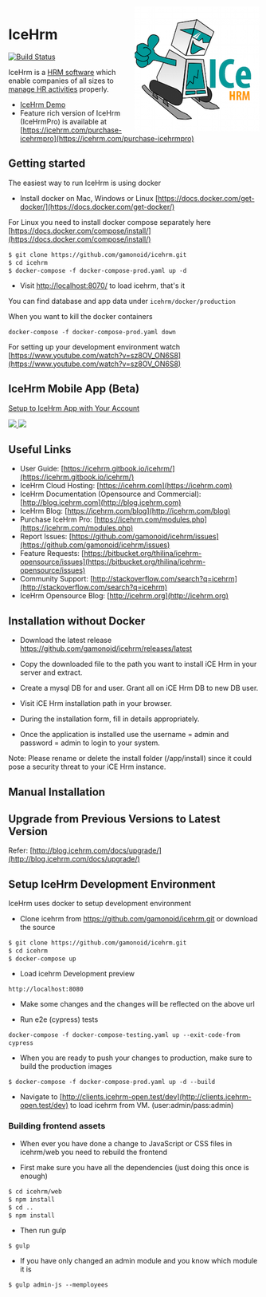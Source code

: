 <img src="web/images/logo-sq.png" align="right" />

IceHrm
===========
[![Build Status](https://travis-ci.org/gamonoid/icehrm.svg?branch=master)](https://travis-ci.org/gamonoid/icehrm)


IceHrm is a [HRM software](https://icehrm.com) which enable companies of all sizes to [manage HR activities](https://icehrm.com)
properly.
- [IceHrm Demo](https://icehrm.com/icehrm-demo) 
- Feature rich version of IceHrm (IceHrmPro) is available at [https://icehrm.com/purchase-icehrmpro](https://icehrm.com/purchase-icehrmpro)

Getting started
---------------

The easiest way to run IceHrm is using docker
- Install docker on Mac, Windows or Linux [https://docs.docker.com/get-docker/](https://docs.docker.com/get-docker/)

For Linux you need to install docker compose separately here [https://docs.docker.com/compose/install/](https://docs.docker.com/compose/install/)


```
$ git clone https://github.com/gamonoid/icehrm.git
$ cd icehrm
$ docker-compose -f docker-compose-prod.yaml up -d
```

- Visit [http://localhost:8070/](http://localhost:8070/) to load icehrm, that's it

You can find database and app data under `icehrm/docker/production` 

When you want to kill the docker containers

```
docker-compose -f docker-compose-prod.yaml down
```

For setting up your development environment watch [https://www.youtube.com/watch?v=sz8OV_ON6S8](https://www.youtube.com/watch?v=sz8OV_ON6S8)


IceHrm Mobile App (Beta)
------------------------

[Setup to IceHrm App with Your Account](https://icehrm.gitbook.io/icehrm/part-1/icehrm-mobile)

<a href="https://itunes.apple.com/gb/app/icehrm/id1450757357?mt=8" target="_blank">
<img width="200" src="https://s3.amazonaws.com/icehrm-public/images/appstore-icon.png">
</a>

<a href="https://play.google.com/store/apps/details?id=com.icehrm.mobile" target="_blank">
<img width="200" src="https://s3.amazonaws.com/icehrm-public/images/playstore-icon.png">
</a>


Useful Links
-------------
 * User Guide: [https://icehrm.gitbook.io/icehrm/](https://icehrm.gitbook.io/icehrm/)
 * IceHrm Cloud Hosting: [https://icehrm.com](https://icehrm.com)
 * IceHrm Documentation (Opensource and Commercial): [http://blog.icehrm.com](http://blog.icehrm.com)
 * IceHrm Blog: [https://icehrm.com/blog](http://icehrm.com/blog)
 * Purchase IceHrm Pro: [https://icehrm.com/modules.php](https://icehrm.com/modules.php)
 * Report Issues: [https://github.com/gamonoid/icehrm/issues](https://github.com/gamonoid/icehrm/issues)
 * Feature Requests: [https://bitbucket.org/thilina/icehrm-opensource/issues](https://bitbucket.org/thilina/icehrm-opensource/issues)
 * Community Support: [http://stackoverflow.com/search?q=icehrm](http://stackoverflow.com/search?q=icehrm)
 * IceHrm Opensource Blog: [http://icehrm.org](http://icehrm.org)

Installation without Docker
---------------------------
 * Download the latest release https://github.com/gamonoid/icehrm/releases/latest

 * Copy the downloaded file to the path you want to install iCE Hrm in your server and extract.

 * Create a mysql DB for and user. Grant all on iCE Hrm DB to new DB user.

 * Visit iCE Hrm installation path in your browser.

 * During the installation form, fill in details appropriately.

 * Once the application is installed use the username = admin and password = admin to login to your system.

 Note: Please rename or delete the install folder (<ice hrm root>/app/install) since it could pose a security threat to your iCE Hrm instance.

Manual Installation
-------------------

[](https://thilinah.gitbooks.io/icehrm-guide/content/manual-installation.html)

Upgrade from Previous Versions to Latest Version
------------------------------------------------

Refer: [http://blog.icehrm.com/docs/upgrade/](http://blog.icehrm.com/docs/upgrade/)

Setup IceHrm Development Environment
------------------------------------

IceHrm uses docker to setup development environment


- Clone icehrm from https://github.com/gamonoid/icehrm.git or download the source

```
$ git clone https://github.com/gamonoid/icehrm.git
$ cd icehrm
$ docker-compose up
```

- Load icehrm Development preview

```
http://localhost:8080
```

- Make some changes and the changes will be reflected on the above url 

- Run e2e (cypress) tests

```
docker-compose -f docker-compose-testing.yaml up --exit-code-from cypress
```

- When you are ready to push your changes to production, make sure to build the production images
```
$ docker-compose -f docker-compose-prod.yaml up -d --build
```

- Navigate to [http://clients.icehrm-open.test/dev](http://clients.icehrm-open.test/dev) to load icehrm from VM. (user:admin/pass:admin)

### Building frontend assets

- When ever you have done a change to JavaScript or CSS files in icehrm/web you need to rebuild the frontend

- First make sure you have all the dependencies (just doing this once is enough)
```
$ cd icehrm/web
$ npm install
$ cd ..
$ npm install
```

- Then run gulp
```
$ gulp
```

- If you have only changed an admin module and you know which module it is
```
$ gulp admin-js --memployees
```
